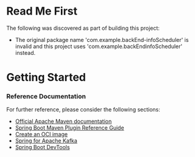 # Read Me First
The following was discovered as part of building this project:

* The original package name 'com.example.backEnd-infoScheduler' is invalid and this project uses 'com.example.backEndinfoScheduler' instead.

# Getting Started

### Reference Documentation
For further reference, please consider the following sections:

* [Official Apache Maven documentation](https://maven.apache.org/guides/index.html)
* [Spring Boot Maven Plugin Reference Guide](https://docs.spring.io/spring-boot/docs/3.2.3/maven-plugin/reference/html/)
* [Create an OCI image](https://docs.spring.io/spring-boot/docs/3.2.3/maven-plugin/reference/html/#build-image)
* [Spring for Apache Kafka](https://docs.spring.io/spring-boot/docs/3.2.3/reference/htmlsingle/index.html#messaging.kafka)
* [Spring Boot DevTools](https://docs.spring.io/spring-boot/docs/3.2.3/reference/htmlsingle/index.html#using.devtools)

